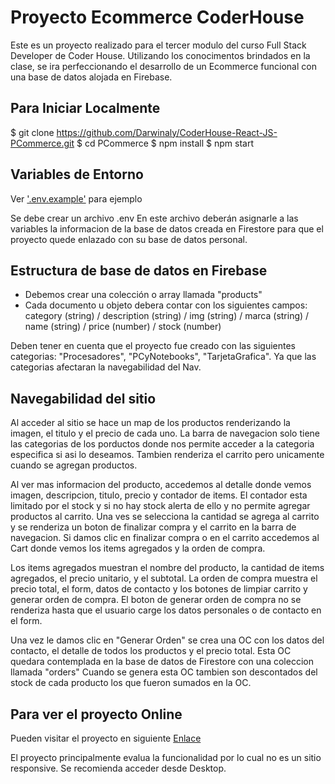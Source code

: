 # Proyecto Ecommerce CoderHouse

Este es un proyecto realizado para el tercer modulo del curso Full Stack Developer de Coder House. Utilizando los conocimentos brindados en la clase, se ira perfeccionando el desarrollo de un Ecommerce funcional con una base de datos alojada en Firebase.  


## Para Iniciar Localmente

$ git clone https://github.com/Darwinaly/CoderHouse-React-JS-PCommerce.git
$ cd PCommerce
$ npm install
$ npm start


## Variables de Entorno

Ver ['.env.example'](https://github.com/Darwinaly/CoderHouse-React-JS-PCommerce.git/main/.env.example) para ejemplo

Se debe crear un archivo .env 
En este archivo deberán asignarle a las variables la informacion de la base de datos creada en Firestore para que el proyecto quede enlazado con su base de datos personal. 

## Estructura de base de datos en Firebase

- Debemos crear una colección o array llamada "products" 
- Cada documento u objeto debera contar con los siguientes campos: category (string) / description (string) / img (string) / marca (string) / name (string) / price (number) / stock (number) 

Deben tener en cuenta que el proyecto fue creado con las siguientes categorias: "Procesadores", "PCyNotebooks", "TarjetaGrafica". Ya que las categorias afectaran la navegabilidad del Nav. 

## Navegabilidad del sitio

Al acceder al sitio se hace un map de los productos renderizando la imagen, el titulo y el precio de cada uno. 
La barra de navegacion solo tiene las categorias de los porductos donde nos permite acceder a la categoria especifica si asi lo deseamos. Tambien renderiza el carrito pero unicamente cuando se agregan productos.

Al ver mas informacion del producto, accedemos al detalle donde vemos imagen, descripcion, titulo, precio y contador de items.
El contador esta limitado por el stock y si no hay stock alerta de ello y no permite agregar productos al carrito. 
Una ves se selecciona la cantidad se agrega al carrito y se renderiza un boton de finalizar compra y el carrito en la barra de navegacion.
Si damos clic en finalizar compra o en el carrito accedemos al Cart donde vemos los items agregados y la orden de compra. 

Los items agregados muestran el nombre del producto, la cantidad de items agregados, el precio unitario, y el subtotal.
La orden de compra muestra el precio total, el form, datos de contacto y los botones de limpiar carrito y generar orden de compra. 
El boton de generar orden de compra no se renderiza hasta que el usuario carge los datos personales o de contacto en el form.

Una vez le damos clic en "Generar Orden" se crea una OC con los datos del contacto, el detalle de todos los productos y el precio total. Esta OC quedara contemplada en la base de datos de Firestore con una coleccion llamada "orders"
Cuando se genera esta OC tambien son descontados del stock de cada producto los que fueron sumados en la OC. 

## Para ver el proyecto Online

Pueden visitar el proyecto en siguiente [Enlace](https://coder-house-react-js-pc-ommerce.vercel.app/)

El proyecto principalmente evalua la funcionalidad por lo cual no es un sitio responsive. Se recomienda acceder desde Desktop. 



